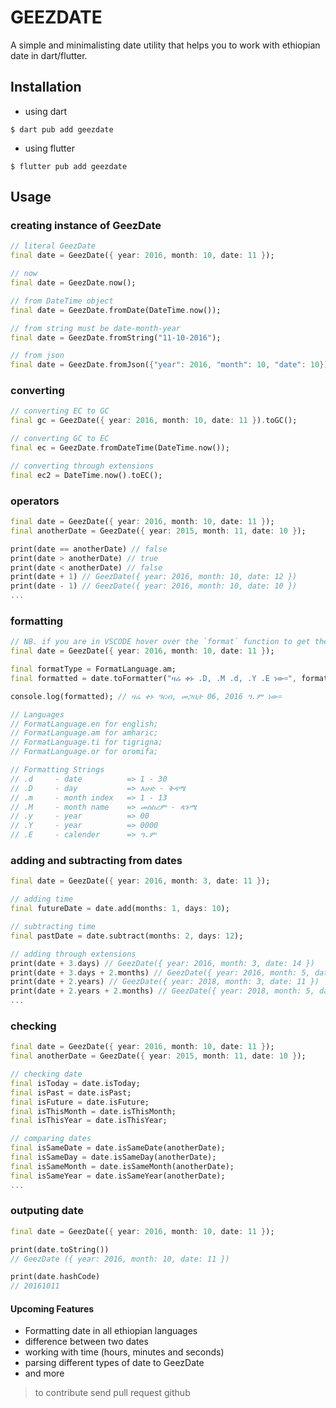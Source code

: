 # GEEZDATE

A simple and minimalisting date utility that helps you to work with ethiopian date in dart/flutter.

## Installation

- using dart

```console
$ dart pub add geezdate
```

- using flutter

```console
$ flutter pub add geezdate
```

## Usage

### creating instance of GeezDate

```dart
// literal GeezDate
final date = GeezDate({ year: 2016, month: 10, date: 11 });

// now
final date = GeezDate.now();

// from DateTime object
final date = GeezDate.fromDate(DateTime.now());

// from string must be date-month-year
final date = GeezDate.fromString("11-10-2016");

// from json
final date = GeezDate.fromJson({"year": 2016, "month": 10, "date": 10});
```

### converting

```dart
// converting EC to GC
final gc = GeezDate({ year: 2016, month: 10, date: 11 }).toGC();

// converting GC to EC
final ec = GeezDate.fromDateTime(DateTime.now());

// converting through extensions
final ec2 = DateTime.now().toEC();

```

### operators

```dart
final date = GeezDate({ year: 2016, month: 10, date: 11 });
final anotherDate = GeezDate({ year: 2015, month: 11, date: 10 });

print(date == anotherDate) // false
print(date > anotherDate) // true
print(date < anotherDate) // false
print(date + 1) // GeezDate({ year: 2016, month: 10, date: 12 })
print(date - 1) // GeezDate({ year: 2016, month: 10, date: 10 })
...
```

### formatting

```dart
// NB. if you are in VSCODE hover over the `format` function to get the below description
final date = GeezDate({ year: 2016, month: 10, date: 11 });

final formatType = FormatLanguage.am;
final formatted = date.toFormatter("ዛሬ ቀኑ .D, .M .d, .Y .E ነው።", formatType);

console.log(formatted); // ዛሬ ቀኑ ዓርብ, መጋቢት 06, 2016 ዓ.ም ነው።

// Languages
// FormatLanguage.en for english;
// FormatLanguage.am for amharic;
// FormatLanguage.ti for tigrigna;
// FormatLanguage.or for oromifa;

// Formatting Strings
// .d     - date          => 1 - 30
// .D     - day           => እሁድ - ቅዳሜ
// .m     - month index   => 1 - 13
// .M     - month name    => መስከረም - ጳጉሜ
// .y     - year          => 00
// .Y     - year          => 0000
// .E     - calender      => ዓ.ም

```

### adding and subtracting from dates

```dart
final date = GeezDate({ year: 2016, month: 3, date: 11 });

// adding time
final futureDate = date.add(months: 1, days: 10);

// subtracting time
final pastDate = date.subtract(months: 2, days: 12);

// adding through extensions
print(date + 3.days) // GeezDate({ year: 2016, month: 3, date: 14 })
print(date + 3.days + 2.months) // GeezDate({ year: 2016, month: 5, date: 14 })
print(date + 2.years) // GeezDate({ year: 2018, month: 3, date: 11 })
print(date + 2.years + 2.months) // GeezDate({ year: 2018, month: 5, date: 11 })
...
```

### checking

```dart
final date = GeezDate({ year: 2016, month: 10, date: 11 });
final anotherDate = GeezDate({ year: 2015, month: 11, date: 10 });

// checking date
final isToday = date.isToday;
final isPast = date.isPast;
final isFuture = date.isFuture;
final isThisMonth = date.isThisMonth;
final isThisYear = date.isThisYear;

// comparing dates
final isSameDate = date.isSameDate(anotherDate);
final isSameDay = date.isSameDay(anotherDate);
final isSameMonth = date.isSameMonth(anotherDate);
final isSameYear = date.isSameYear(anotherDate);
...
```

### outputing date

```dart
final date = GeezDate({ year: 2016, month: 10, date: 11 });

print(date.toString())
// GeezDate ({ year: 2016, month: 10, date: 11 })

print(date.hashCode)
// 20161011
```

#### Upcoming Features

- Formatting date in all ethiopian languages
- difference between two dates
- working with time (hours, minutes and seconds)
- parsing different types of date to GeezDate
- and more

> to contribute send pull request github
